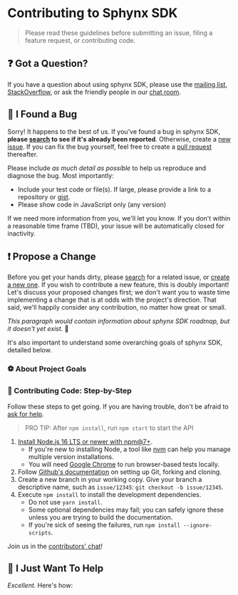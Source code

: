# Contributing to Sphynx SDK

> Please read these guidelines before submitting an issue, filing a feature request, or contributing code.

## :question: Got a Question?

If you have a question about using sphynx SDK, please use the [mailing list](https://groups.google.com/group/jam-commerce), [StackOverflow](https://stackoverflow.com), or ask the friendly people in our [chat room](https://gitter.im/jam-commerce/sphynx).

## :bug: I Found a Bug

Sorry! It happens to the best of us. If you've found a bug in sphynx SDK, **please [search](https://github.com/jam-commerce/sphynx/issues/) to see if it's already been reported**. Otherwise, create a [new issue](https://github.com/jam-commerce/sphynx/issues/new). If you can fix the bug yourself, feel free to create a [pull request](#propose-a-change) thereafter.

Please include _as much detail as possible_ to help us reproduce and diagnose the bug. Most importantly:

- Include your test code or file(s). If large, please provide a link to a repository or [gist](https://gist.github.com).
- Please show code in JavaScript only (any version)

If we need more information from you, we'll let you know. If you don't within a reasonable time frame (TBD), your issue will be automatically closed for inactivity.

## :exclamation: Propose a Change

Before you get your hands dirty, please [search](https://github.com/jam-commerce/sphynx/issues/) for a related issue, or [create a new one](https://github.com/jam-commerce/sphynx/issues/new). If you wish to contribute a new feature, this is doubly important! Let's discuss your proposed changes first; we don't want you to waste time implementing a change that is at odds with the project's direction. That said, we'll happily consider any contribution, no matter how great or small.

_This paragraph would contain information about sphynx SDK roadmap, but it doesn't yet exist._ :poop:

It's also important to understand some overarching goals of sphynx SDK, detailed below.

### :soccer: About Project Goals

### :shoe: Contributing Code: Step-by-Step

Follow these steps to get going. If you are having trouble, don't be afraid to [ask for help](#got-a-question).

> PRO TIP: After `npm install`, run `npm start` to start the API

1. [Install Node.js 16 LTS or newer with npm@7+](https://nodejs.org/en/download/).
   - If you're new to installing Node, a tool like [nvm](https://github.com/creationix/nvm#install-script) can help you manage multiple version installations.
   - You will need [Google Chrome](https://www.google.com/chrome/) to run browser-based tests locally.
1. Follow [Github's documentation](https://help.github.com/articles/fork-a-repo/) on setting up Git, forking and cloning.
1. Create a new branch in your working copy. Give your branch a descriptive name, such as `issue/12345`: `git checkout -b issue/12345`.
1. Execute `npm install` to install the development dependencies.
   - Do not use `yarn install`.
   - Some optional dependencies may fail; you can safely ignore these unless you are trying to build the documentation.
   - If you're sick of seeing the failures, run `npm install --ignore-scripts`.

Join us in the [contributors' chat](https://gitter.im/jam-commerce/contributors)!

## :angel: I Just Want To Help

_Excellent._ Here's how:
